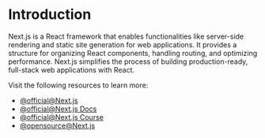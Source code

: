 # Introduction

Next.js is a React framework that enables functionalities like server-side rendering and static site generation for web applications. It provides a structure for organizing React components, handling routing, and optimizing performance. Next.js simplifies the process of building production-ready, full-stack web applications with React.

Visit the following resources to learn more:

- [@official@Next.js](https://nextjs.org/)
- [@official@Next.js Docs](https://nextjs.org/docs)
- [@official@Next.js Course](https://nextjs.org/learn)
- [@opensource@Next.js](https://github.com/vercel/next.js)